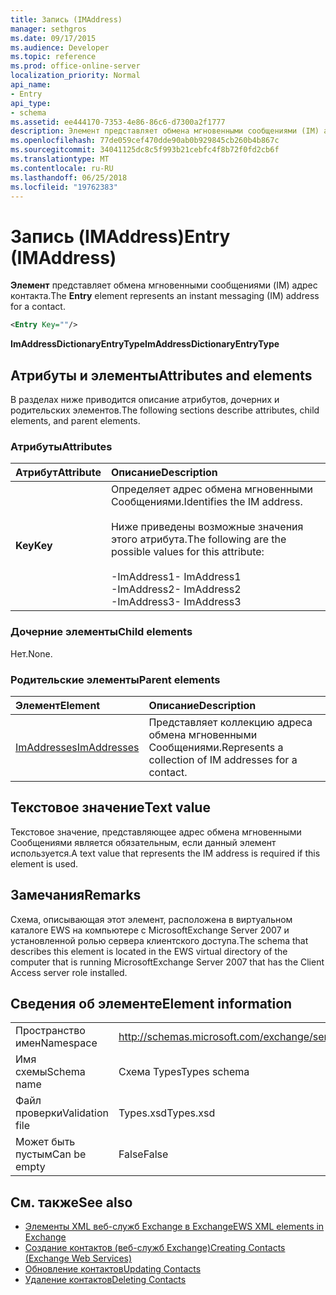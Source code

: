 ```yaml
---
title: Запись (IMAddress)
manager: sethgros
ms.date: 09/17/2015
ms.audience: Developer
ms.topic: reference
ms.prod: office-online-server
localization_priority: Normal
api_name:
- Entry
api_type:
- schema
ms.assetid: ee444170-7353-4e86-86c6-d7300a2f1777
description: Элемент представляет обмена мгновенными сообщениями (IM) адрес контакта.
ms.openlocfilehash: 77de059cef470dde90ab0b929845cb260b4b867c
ms.sourcegitcommit: 34041125dc8c5f993b21cebfc4f8b72f0fd2cb6f
ms.translationtype: MT
ms.contentlocale: ru-RU
ms.lasthandoff: 06/25/2018
ms.locfileid: "19762383"
---
```

# <a name="entry-imaddress"></a><span data-ttu-id="a604d-103">Запись (IMAddress)</span><span class="sxs-lookup"><span data-stu-id="a604d-103">Entry (IMAddress)</span></span>

<span data-ttu-id="a604d-104">**Элемент** представляет обмена мгновенными сообщениями (IM) адрес контакта.</span><span class="sxs-lookup"><span data-stu-id="a604d-104">The **Entry** element represents an instant messaging (IM) address for a contact.</span></span> 
  
```xml
<Entry Key=""/>
```

 <span data-ttu-id="a604d-105">**ImAddressDictionaryEntryType**</span><span class="sxs-lookup"><span data-stu-id="a604d-105">**ImAddressDictionaryEntryType**</span></span>
## <a name="attributes-and-elements"></a><span data-ttu-id="a604d-106">Атрибуты и элементы</span><span class="sxs-lookup"><span data-stu-id="a604d-106">Attributes and elements</span></span>

<span data-ttu-id="a604d-107">В разделах ниже приводится описание атрибутов, дочерних и родительских элементов.</span><span class="sxs-lookup"><span data-stu-id="a604d-107">The following sections describe attributes, child elements, and parent elements.</span></span>
  
### <a name="attributes"></a><span data-ttu-id="a604d-108">Атрибуты</span><span class="sxs-lookup"><span data-stu-id="a604d-108">Attributes</span></span>

|<span data-ttu-id="a604d-109">**Атрибут**</span><span class="sxs-lookup"><span data-stu-id="a604d-109">**Attribute**</span></span>|<span data-ttu-id="a604d-110">**Описание**</span><span class="sxs-lookup"><span data-stu-id="a604d-110">**Description**</span></span>|
|:-----|:-----|
|<span data-ttu-id="a604d-111">**Key**</span><span class="sxs-lookup"><span data-stu-id="a604d-111">**Key**</span></span> <br/> | <span data-ttu-id="a604d-112">Определяет адрес обмена мгновенными Сообщениями.</span><span class="sxs-lookup"><span data-stu-id="a604d-112">Identifies the IM address.</span></span><br/><br/><span data-ttu-id="a604d-113">Ниже приведены возможные значения этого атрибута.</span><span class="sxs-lookup"><span data-stu-id="a604d-113">The following are the possible values for this attribute:</span></span><br/><br/><span data-ttu-id="a604d-114">-ImAddress1</span><span class="sxs-lookup"><span data-stu-id="a604d-114">-  ImAddress1</span></span>  <br/><span data-ttu-id="a604d-115">-ImAddress2</span><span class="sxs-lookup"><span data-stu-id="a604d-115">-  ImAddress2</span></span>  <br/><span data-ttu-id="a604d-116">-ImAddress3</span><span class="sxs-lookup"><span data-stu-id="a604d-116">-  ImAddress3</span></span>  <br/> |
   
### <a name="child-elements"></a><span data-ttu-id="a604d-117">Дочерние элементы</span><span class="sxs-lookup"><span data-stu-id="a604d-117">Child elements</span></span>

<span data-ttu-id="a604d-118">Нет.</span><span class="sxs-lookup"><span data-stu-id="a604d-118">None.</span></span>
  
### <a name="parent-elements"></a><span data-ttu-id="a604d-119">Родительские элементы</span><span class="sxs-lookup"><span data-stu-id="a604d-119">Parent elements</span></span>

|<span data-ttu-id="a604d-120">**Элемент**</span><span class="sxs-lookup"><span data-stu-id="a604d-120">**Element**</span></span>|<span data-ttu-id="a604d-121">**Описание**</span><span class="sxs-lookup"><span data-stu-id="a604d-121">**Description**</span></span>|
|:-----|:-----|
|[<span data-ttu-id="a604d-122">ImAddresses</span><span class="sxs-lookup"><span data-stu-id="a604d-122">ImAddresses</span></span>](imaddresses.md) <br/> |<span data-ttu-id="a604d-123">Представляет коллекцию адреса обмена мгновенными Сообщениями.</span><span class="sxs-lookup"><span data-stu-id="a604d-123">Represents a collection of IM addresses for a contact.</span></span>  <br/> |
   
## <a name="text-value"></a><span data-ttu-id="a604d-124">Текстовое значение</span><span class="sxs-lookup"><span data-stu-id="a604d-124">Text value</span></span>

<span data-ttu-id="a604d-125">Текстовое значение, представляющее адрес обмена мгновенными Сообщениями является обязательным, если данный элемент используется.</span><span class="sxs-lookup"><span data-stu-id="a604d-125">A text value that represents the IM address is required if this element is used.</span></span>
  
## <a name="remarks"></a><span data-ttu-id="a604d-126">Замечания</span><span class="sxs-lookup"><span data-stu-id="a604d-126">Remarks</span></span>

<span data-ttu-id="a604d-127">Схема, описывающая этот элемент, расположена в виртуальном каталоге EWS на компьютере с MicrosoftExchange Server 2007 и установленной ролью сервера клиентского доступа.</span><span class="sxs-lookup"><span data-stu-id="a604d-127">The schema that describes this element is located in the EWS virtual directory of the computer that is running MicrosoftExchange Server 2007 that has the Client Access server role installed.</span></span>
  
## <a name="element-information"></a><span data-ttu-id="a604d-128">Сведения об элементе</span><span class="sxs-lookup"><span data-stu-id="a604d-128">Element information</span></span>

|||
|:-----|:-----|
|<span data-ttu-id="a604d-129">Пространство имен</span><span class="sxs-lookup"><span data-stu-id="a604d-129">Namespace</span></span>  <br/> |http://schemas.microsoft.com/exchange/services/2006/types  <br/> |
|<span data-ttu-id="a604d-130">Имя схемы</span><span class="sxs-lookup"><span data-stu-id="a604d-130">Schema name</span></span>  <br/> |<span data-ttu-id="a604d-131">Схема Types</span><span class="sxs-lookup"><span data-stu-id="a604d-131">Types schema</span></span>  <br/> |
|<span data-ttu-id="a604d-132">Файл проверки</span><span class="sxs-lookup"><span data-stu-id="a604d-132">Validation file</span></span>  <br/> |<span data-ttu-id="a604d-133">Types.xsd</span><span class="sxs-lookup"><span data-stu-id="a604d-133">Types.xsd</span></span>  <br/> |
|<span data-ttu-id="a604d-134">Может быть пустым</span><span class="sxs-lookup"><span data-stu-id="a604d-134">Can be empty</span></span>  <br/> |<span data-ttu-id="a604d-135">False</span><span class="sxs-lookup"><span data-stu-id="a604d-135">False</span></span>  <br/> |
   
## <a name="see-also"></a><span data-ttu-id="a604d-136">См. также</span><span class="sxs-lookup"><span data-stu-id="a604d-136">See also</span></span>

- [<span data-ttu-id="a604d-137">Элементы XML веб-служб Exchange в Exchange</span><span class="sxs-lookup"><span data-stu-id="a604d-137">EWS XML elements in Exchange</span></span>](ews-xml-elements-in-exchange.md)
- [<span data-ttu-id="a604d-138">Создание контактов (веб-служб Exchange)</span><span class="sxs-lookup"><span data-stu-id="a604d-138">Creating Contacts (Exchange Web Services)</span></span>](http://msdn.microsoft.com/library/4845917e-70d1-481c-bbd7-011ec6571789%28Office.15%29.aspx)  
- [<span data-ttu-id="a604d-139">Обновление контактов</span><span class="sxs-lookup"><span data-stu-id="a604d-139">Updating Contacts</span></span>](http://msdn.microsoft.com/library/9a865953-b94a-4229-b632-2dee433314be%28Office.15%29.aspx)  
- [<span data-ttu-id="a604d-140">Удаление контактов</span><span class="sxs-lookup"><span data-stu-id="a604d-140">Deleting Contacts</span></span>](http://msdn.microsoft.com/library/fcc3dc84-cd3e-455e-a1a7-ae6921c9b588%28Office.15%29.aspx)

